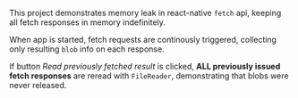 This project demonstrates memory leak in react-native `fetch` api, keeping all fetch responses in memory indefinitely.

When app is started, fetch requests are continously triggered, collecting only resulting `blob` info on each response.

If button *Read previously fetched result* is clicked, **ALL previously issued fetch responses** are reread with `FileReader`, demonstrating that blobs were never released.

